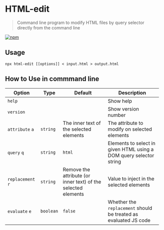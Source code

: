 # HTML-edit

> Command line program to modify HTML files by query selector directly from the command line

[![npm](https://img.shields.io/npm/v/html-edit.svg)](https://www.npmjs.com/package/html-edit)

## Usage

`npx html-edit [[options]] < input.html > output.html`

## How to Use in commmand line

| Option | Type | Default | Description |
| ------ | ---- | ------- | ----------- |
| `help` | | | Show help |
| `version` | | | Show version number |
| `attribute` `a` | `string` | The inner text of the selected elements | The attribute to modify on selected elements |
| `query` `q` | `string` | `html` | Elements to select in given HTML using a DOM query selector string |
| `replacement` `r` | `string` | Remove the attribute (or inner text) of the selected elements | Value to inject in the selected elements |
| `evaluate` `e` | `boolean` | `false` | Whether the `replacement` should be treated as evaluated JS code |
